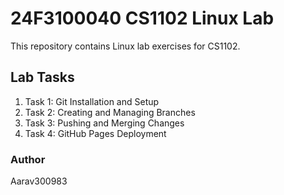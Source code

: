 # 24F3100040 CS1102 Linux Lab  

This repository contains Linux lab exercises for CS1102.  

## Lab Tasks  

1. Task 1: Git Installation and Setup  
2. Task 2: Creating and Managing Branches  
3. Task 3: Pushing and Merging Changes  
4. Task 4: GitHub Pages Deployment  

### Author  
Aarav300983
